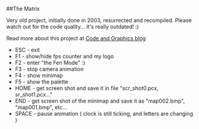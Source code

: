 ##The Matrix

Very old project, initially done in 2003, resurrected and recompiled. Please watch out for the code quality... it's really outdated! :)

Read more about this project at [Code and Graphics blog](http://www.bfilipek.com/2016/03/the-matrix-updated.html)

* ESC   - exit
* F1    - show/hide fps counter and my logo
* F2    - enter "the Fen Mode" :)
* F3    - stop camera animation
* F4    - show minimap
* F5    - show the palette
* HOME  - get screen shot and save it in file "scr_shot0.pcx, sr_shot1.pcx..."
* END   - get screen shot of the minimap and save it as "map002.bmp", "map001.bmp", etc...
* SPACE - pause animation ( clock is still ticking, and letters are changing )
